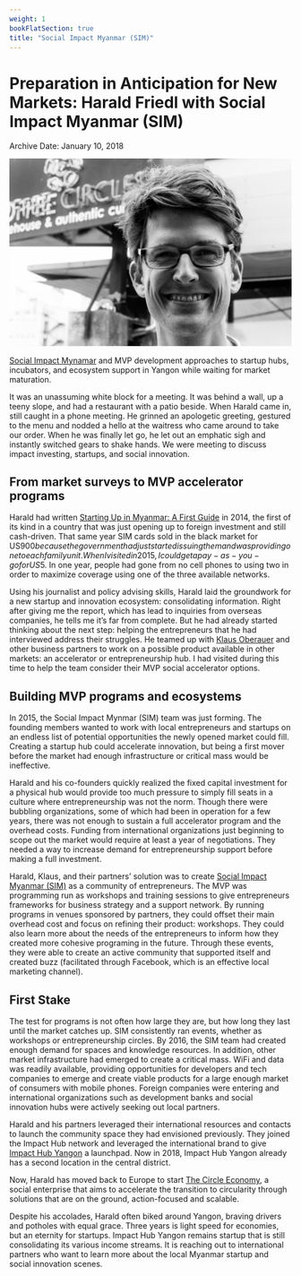 ```yaml
---
weight: 1
bookFlatSection: true
title: "Social Impact Myanmar (SIM)"
---
```


# Preparation in Anticipation for New Markets: Harald Friedl with Social Impact Myanmar (SIM)

Archive Date: January 10, 2018

![Harald Friedl cofounder of impact hub yangon](https://raw.githubusercontent.com/shenchingtou/asian-founders-archive/master/images/Social-impact-myanmar-Harald-Friedl-3989.jpg)

[Social Impact Mynamar](https://www.facebook.com/socialimpactmyanmar/) and MVP development approaches to startup hubs, incubators, and ecosystem support in Yangon while waiting for market maturation.

It was an unassuming white block for a meeting. It was behind a wall, up a teeny slope, and had a restaurant with a patio beside. When Harald came in, still caught in a phone meeting. He grinned an apologetic greeting, gestured to the menu and nodded a hello at the waitress who came around to take our order. When he was finally let go, he let out an emphatic sigh and instantly switched gears to shake hands. We were meeting to discuss impact investing, startups, and social innovation.

## From market surveys to MVP accelerator programs

Harald had written [Starting Up in Myanmar: A First Guide](https://e27.co/wp-content/uploads/2014/11/Starting-Up-In-Myanmar-v2.pdf) in 2014, the first of its kind in a country that was just opening up to foreign investment and still cash-driven. That same year SIM cards sold in the black market for US$900 because the government had just started issuing them and was providing one to each family unit. When I visited in 2015, I could get a pay-as-you-go for US$5\. In one year, people had gone from no cell phones to using two in order to maximize coverage using one of the three available networks.

Using his journalist and policy advising skills, Harald laid the groundwork for a new startup and innovation ecosystem: consolidating information. Right after giving me the report, which has lead to inquiries from overseas companies, he tells me it’s far from complete. But he had already started thinking about the next step: helping the entrepreneurs that he had interviewed address their struggles. He teamed up with [Klaus Oberauer](http://www.shapingtomorrowsworld.org/bio.php?u=324) and other business partners to work on a possible product available in other markets: an accelerator or entrepreneurship hub. I had visited during this time to help the team consider their MVP social accelerator options.

## Building MVP programs and ecosystems

In 2015, the Social Impact Mynmar (SIM) team was just forming. The founding members wanted to work with local entrepreneurs and startups on an endless list of potential opportunities the newly opened market could fill. Creating a startup hub could accelerate innovation, but being a first mover before the market had enough infrastructure or critical mass would be ineffective.

Harald and his co-founders quickly realized the fixed capital investment for a physical hub would provide too much pressure to simply fill seats in a culture where entrepreneurship was not the norm. Though there were bubbling organizations, some of which had been in operation for a few years, there was not enough to sustain a full accelerator program and the overhead costs. Funding from international organizations just beginning to scope out the market would require at least a year of negotiations. They needed a way to increase demand for entrepreneurship support before making a full investment.

Harald, Klaus, and their partners’ solution was to create [Social Impact Myanmar (SIM)](https://www.facebook.com/socialimpactmyanmar/) as a community of entrepreneurs. The MVP was programming run as workshops and training sessions to give entrepreneurs frameworks for business strategy and a support network. By running programs in venues sponsored by partners, they could offset their main overhead cost and focus on refining their product: workshops. They could also learn more about the needs of the entrepreneurs to inform how they created more cohesive programing in the future. Through these events, they were able to create an active community that supported itself and created buzz (facilitated through Facebook, which is an effective local marketing channel).

## First Stake

The test for programs is not often how large they are, but how long they last until the market catches up. SIM consistently ran events, whether as workshops or entrepreneurship circles. By 2016, the SIM team had created enough demand for spaces and knowledge resources. In addition, other market infrastructure had emerged to create a critical mass. WiFi and data was readily available, providing opportunities for developers and tech companies to emerge and create viable products for a large enough market of consumers with mobile phones. Foreign companies were entering and international organizations such as development banks and social innovation hubs were actively seeking out local partners.

Harald and his partners leveraged their international resources and contacts to launch the community space they had envisioned previously. They joined the Impact Hub network and leveraged the international brand to give [Impact Hub Yangon](https://www.facebook.com/IHYangon/?timeline_context_item_type=intro_card_work&timeline_context_item_source=565891797) a launchpad. Now in 2018, Impact Hub Yangon already has a second location in the central district.

Now, Harald has moved back to Europe to start [The Circle Economy](https://www.circle-economy.com/), a social enterprise that aims to accelerate the transition to circularity through solutions that are on the ground, action-focused and scalable.

Despite his accolades, Harald often biked around Yangon, braving drivers and potholes with equal grace. Three years is light speed for economies, but an eternity for startups. Impact Hub Yangon remains startup that is still consolidating its various income streams. It is reaching out to international partners who want to learn more about the local Myanmar startup and social innovation scenes.
